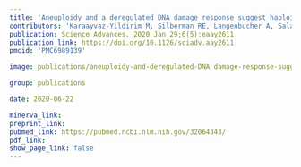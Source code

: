 ```yaml
---
title: 'Aneuploidy and a deregulated DNA damage response suggest haploinsufficiency in breast tissues of BRCA2 mutation carriers.'
contributors: 'Karaayvaz-Yildirim M, Silberman RE, Langenbucher A, Saladi SV, Ross KN, Zarcaro E, Desmond A, Yildirim M, Vivekanandan V, Ravichandran H, Mylavagnanam R, Specht MC, Ramaswamy S, Lawrence M, Amon A, Ellisen LW.'
publication: Science Advances. 2020 Jan 29;6(5):eaay2611.
publication_link: https://doi.org/10.1126/sciadv.aay2611
pmcid: 'PMC6989139'

image: publications/aneuploidy-and-deregulated-DNA damage-response-suggest-haploinsufficiency.jpeg

group: publications

date: 2020-06-22

minerva_link:
preprint_link:
pubmed_link: https://pubmed.ncbi.nlm.nih.gov/32064343/
pdf_link:
show_page_link: false
---
```


